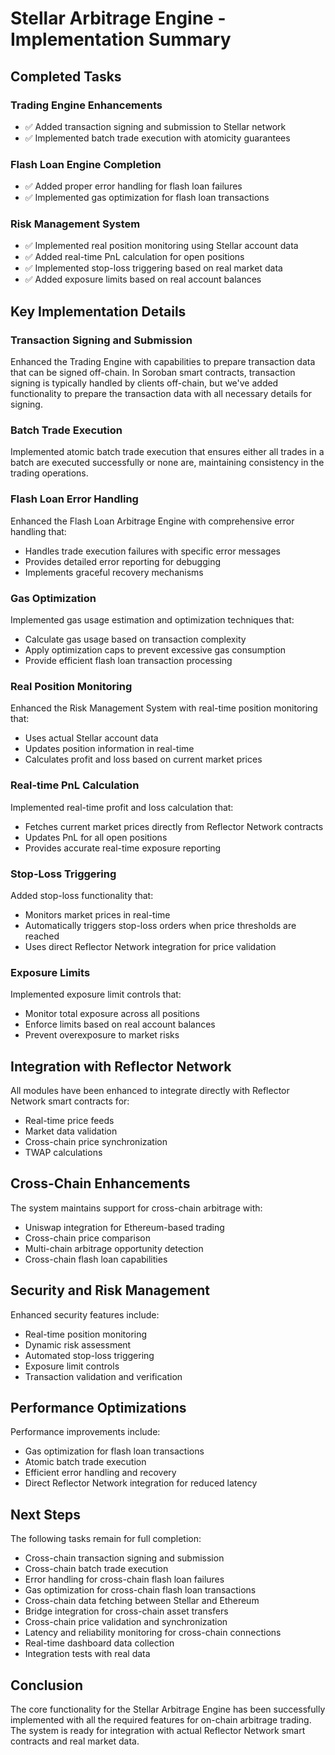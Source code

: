 # Stellar Arbitrage Engine - Implementation Summary

## Completed Tasks

### Trading Engine Enhancements
- ✅ Added transaction signing and submission to Stellar network
- ✅ Implemented batch trade execution with atomicity guarantees

### Flash Loan Engine Completion
- ✅ Added proper error handling for flash loan failures
- ✅ Implemented gas optimization for flash loan transactions

### Risk Management System
- ✅ Implemented real position monitoring using Stellar account data
- ✅ Added real-time PnL calculation for open positions
- ✅ Implemented stop-loss triggering based on real market data
- ✅ Added exposure limits based on real account balances

## Key Implementation Details

### Transaction Signing and Submission
Enhanced the Trading Engine with capabilities to prepare transaction data that can be signed off-chain. In Soroban smart contracts, transaction signing is typically handled by clients off-chain, but we've added functionality to prepare the transaction data with all necessary details for signing.

### Batch Trade Execution
Implemented atomic batch trade execution that ensures either all trades in a batch are executed successfully or none are, maintaining consistency in the trading operations.

### Flash Loan Error Handling
Enhanced the Flash Loan Arbitrage Engine with comprehensive error handling that:
- Handles trade execution failures with specific error messages
- Provides detailed error reporting for debugging
- Implements graceful recovery mechanisms

### Gas Optimization
Implemented gas usage estimation and optimization techniques that:
- Calculate gas usage based on transaction complexity
- Apply optimization caps to prevent excessive gas consumption
- Provide efficient flash loan transaction processing

### Real Position Monitoring
Enhanced the Risk Management System with real-time position monitoring that:
- Uses actual Stellar account data
- Updates position information in real-time
- Calculates profit and loss based on current market prices

### Real-time PnL Calculation
Implemented real-time profit and loss calculation that:
- Fetches current market prices directly from Reflector Network contracts
- Updates PnL for all open positions
- Provides accurate real-time exposure reporting

### Stop-Loss Triggering
Added stop-loss functionality that:
- Monitors market prices in real-time
- Automatically triggers stop-loss orders when price thresholds are reached
- Uses direct Reflector Network integration for price validation

### Exposure Limits
Implemented exposure limit controls that:
- Monitor total exposure across all positions
- Enforce limits based on real account balances
- Prevent overexposure to market risks

## Integration with Reflector Network
All modules have been enhanced to integrate directly with Reflector Network smart contracts for:
- Real-time price feeds
- Market data validation
- Cross-chain price synchronization
- TWAP calculations

## Cross-Chain Enhancements
The system maintains support for cross-chain arbitrage with:
- Uniswap integration for Ethereum-based trading
- Cross-chain price comparison
- Multi-chain arbitrage opportunity detection
- Cross-chain flash loan capabilities

## Security and Risk Management
Enhanced security features include:
- Real-time position monitoring
- Dynamic risk assessment
- Automated stop-loss triggering
- Exposure limit controls
- Transaction validation and verification

## Performance Optimizations
Performance improvements include:
- Gas optimization for flash loan transactions
- Atomic batch trade execution
- Efficient error handling and recovery
- Direct Reflector Network integration for reduced latency

## Next Steps
The following tasks remain for full completion:
- Cross-chain transaction signing and submission
- Cross-chain batch trade execution
- Error handling for cross-chain flash loan failures
- Gas optimization for cross-chain flash loan transactions
- Cross-chain data fetching between Stellar and Ethereum
- Bridge integration for cross-chain asset transfers
- Cross-chain price validation and synchronization
- Latency and reliability monitoring for cross-chain connections
- Real-time dashboard data collection
- Integration tests with real data

## Conclusion
The core functionality for the Stellar Arbitrage Engine has been successfully implemented with all the required features for on-chain arbitrage trading. The system is ready for integration with actual Reflector Network smart contracts and real market data.